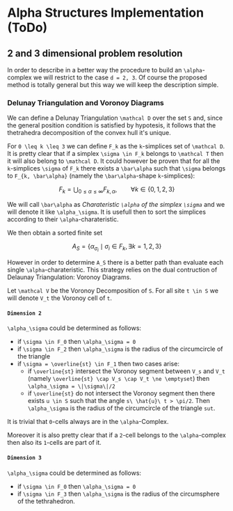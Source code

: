 # Alpha Structures Implementation (ToDo)

## 2 and 3 dimensional problem resolution

In order to describe in a better way the procedure to build an ``\alpha``-complex we will restrict to the case ``d = 2, 3``. Of course the proposed method is totally general but this way we will keep the description simple.

### Delunay Triangulation and Voronoy Diagrams

We can define a Delunay Triangulation ``\mathcal D`` over the set ``S`` and, since the general position condition is satisfied by hypotesis, it follows that the thetrahedra decomposition of the convex hull it's unique.

For ``0 \leq k \leq 3`` we can define ``F_k`` as the ``k``-simplices set of ``\mathcal D``. It is pretty clear that if a simplex ``\sigma \in F_k`` belongs to ``\mathcal T`` then it will also belong to ``\mathcal D``. It could however be proven that for all the ``k``-simplices ``\sigma`` of ``F_k`` there exists a ``\bar\alpha`` such that ``\sigma`` belongs to ``F_{k, \bar\alpha}`` (namely the ``\bar\alpha``-shape ``k``-simplices):
```math
	F_k = \bigcup_{0 \leq \alpha \leq \infty} F_{k, \alpha}, \qquad \forall k \in \{0, 1, 2, 3\}
```
We will call ``\bar\alpha`` as *Charateristic ``\alpha`` of the simplex ``\sigma``* and we will denote it like ``\alpha_\sigma``. It is usefull then to sort the simplices according to their ``\alpha``-charateristic.

We then obtain a sorted finite set
```math
    A_S = \{\alpha_{\sigma_i} \mid \sigma_i \in F_k, \exists k = 1, 2, 3\}
```

However in order to determine ``A_S`` there is a better path than evaluate each single ``\alpha``-charateristic. This strategy relies on the dual contruction of Delaunay Triangulation: Voronoy Diagrams.

Let ``\mathcal V`` be the Voronoy Decomposition of ``S``. For all site ``t \in S`` we will denote ``V_t`` the Voronoy cell of ``t``.

#### ``Dimension 2``
``\alpha_\sigma`` could be determined as follows:
 - if ``\sigma \in F_0`` then ``\alpha_\sigma = 0``
 - if ``\sigma \in F_2`` then ``\alpha_\sigma`` is the radius of the circumcircle of the triangle
 - if ``\sigma = \overline{st} \in F_1`` then two cases arise:
   - if ``\overline{st}`` intersect the Voronoy segment between ``V_s`` and ``V_t`` (namely ``\overline{st} \cap V_s \cap V_t \ne \emptyset``) then ``\alpha_\sigma = \|\sigma\|/2``
   - if ``\overline{st}`` do not intersect the Voronoy segment then there exists ``u \in S`` such that the angle ``s\ \hat{u}\ t > \pi/2``. Then ``\alpha_\sigma`` is the radius of the circumcircle of the triangle ``sut``.

It is trivial that ``0``-cells always are in the ``\alpha``-Complex.

Moreover it is also pretty clear that if a ``2``-cell belongs to the ``\alpha``-complex then also its ``1``-cells are part of it.

#### ``Dimension 3``
``\alpha_\sigma`` could be determined as follows:
 - if ``\sigma \in F_0`` then ``\alpha_\sigma = 0``
 - if ``\sigma \in F_3`` then ``\alpha_\sigma`` is the radius of the circumsphere of the tethrahedron.